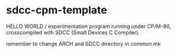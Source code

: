 sdcc-cpm-template
=================

HELLO WORLD / experimentation program running under CP/M-80, crosscompiled with SDCC (Small Devices C Compiler).

remember to change ARCH and SDCC directory in common.mk

